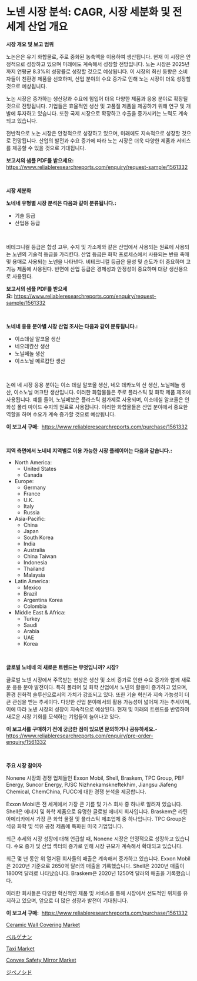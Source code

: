 <p><h1>노넨 시장 분석: CAGR, 시장 세분화 및 전 세계 산업 개요</h1></p><p><strong>시장 개요 및 보고 범위</strong></p>
<p><p>노논은은 유기 화합물로, 주로 중화된 농축액을 이용하여 생산됩니다. 현재 이 시장은 안정적으로 성장하고 있으며 미래에도 계속해서 성장할 전망입니다. 노논 시장은 2025년까지 연평균 8.3%의 성장률로 성장할 것으로 예상됩니다. 이 시장의 최신 동향은 소비자들이 친환경 제품을 선호하며, 산업 분야의 수요 증가로 인해 노논 시장이 더욱 성장할 것으로 예상됩니다.</p><p>노논 시장은 증가하는 생산량과 수요에 힘입어 더욱 다양한 제품과 응용 분야로 확장될 것으로 전망됩니다. 기업들은 효율적인 생산 및 고품질 제품을 제공하기 위해 연구 및 개발에 투자하고 있습니다. 또한 국제 시장으로 확장하고 수출을 증가시키는 노력도 계속되고 있습니다.</p><p>전반적으로 노논 시장은 안정적으로 성장하고 있으며, 미래에도 지속적으로 성장할 것으로 전망됩니다. 산업의 발전과 수요 증가에 따라 노논 시장은 더욱 다양한 제품과 서비스를 제공할 수 있을 것으로 기대됩니다.</p></p>
<p><strong>보고서의 샘플 PDF를 받으세요:</strong> <a href="https://www.reliableresearchreports.com/enquiry/request-sample/1561332">https://www.reliableresearchreports.com/enquiry/request-sample/1561332</a></p>
<p>&nbsp;</p>
<p><strong>시장 세분화</strong></p>
<p><strong>노네네 유형별 시장 분석은 다음과 같이 분류됩니다.:</strong></p>
<p><ul><li>기술 등급</li><li>산업용 등급</li></ul></p>
<p>&nbsp;</p>
<p><p>비테크니컬 등급은 합성 고무, 수지 및 가소제와 같은 산업에서 사용되는 원료에 사용되는 노넨의 기술적 등급을 가리킨다. 산업 등급은 화학 프로세스에서 사용되는 반응 촉매 및 용매로 사용되는 노넨을 나타낸다. 비테크니컬 등급은 물성 및 순도가 더 중요하며 고기능 제품에 사용된다. 반면에 산업 등급은 경제성과 안정성이 중요하며 대량 생산용으로 사용된다.</p></p>
<p><strong>보고서의 샘플 PDF를 받으세요:</strong>&nbsp;<a href="https://www.reliableresearchreports.com/enquiry/request-sample/1561332">https://www.reliableresearchreports.com/enquiry/request-sample/1561332</a></p>
<p>&nbsp;</p>
<p><strong> 노네네 응용 분야별 시장 산업 조사는 다음과 같이 분류됩니다.:</strong></p>
<p><ul><li>이소데실 알코올 생산</li><li>네오데칸산 생산</li><li>노닐페놀 생산</li><li>이소노닐 메르캅탄 생산</li></ul></p>
<p>&nbsp;</p>
<p><p>논에 네 시장 응용 분야는 이소 데실 알코올 생산, 네오 데카노익 산 생산, 노닐페놀 생산, 이소노닐 머크탄 생산입니다. 이러한 화합물들은 주로 플라스틱 및 화학 제품 제조에 사용됩니다. 예를 들어, 노닐페놨은 플라스틱 첨가제로 사용되며, 이소데실 알코올은 인화성 폴리 마이드 수지의 원료로 사용됩니다. 이러한 화합물들은 산업 분야에서 중요한 역할을 하며 수요가 계속 증가할 것으로 예상됩니다.</p></p>
<p><strong>이 보고서 구매:</strong>&nbsp; <a href="https://www.reliableresearchreports.com/purchase/1561332">https://www.reliableresearchreports.com/purchase/1561332</a></p>
<p>&nbsp;</p>
<p><strong>지역 측면에서 노네네 지역별로 이용 가능한 시장 플레이어는 다음과 같습니다.:</strong></p>
<p><ul>
    <li>
        North America:
        <ul>
            <li>United States</li>
            <li>Canada</li>
        </ul>
    </li>
    <li>
        Europe:
        <ul>
            <li>Germany</li>
            <li>France</li>
            <li>U.K.</li>
            <li>Italy</li>
            <li>Russia</li>
        </ul>
    </li>
    <li>
        Asia-Pacific:
        <ul>
            <li>China</li>
            <li>Japan</li>
            <li>South Korea</li>
            <li>India</li>
            <li>Australia</li>
            <li>China Taiwan</li>
            <li>Indonesia</li>
            <li>Thailand</li>
            <li>Malaysia</li>
        </ul>
    </li>
    <li>
        Latin America:
        <ul>
            <li>Mexico</li>
            <li>Brazil</li>
            <li>Argentina Korea</li>
            <li>Colombia</li>
        </ul>
    </li>
    <li>
        Middle East & Africa:
        <ul>
            <li>Turkey</li>
            <li>Saudi</li>
            <li>Arabia</li>
            <li>UAE</li>
            <li>Korea</li>
        </ul>
    </li>
    </ul></p>
<p>&nbsp;</p>
<p><strong>글로벌 노네네 의 새로운 트렌드는 무엇입니까? 시장?</strong></p>
<p><p>글로벌 노넨 시장에서 주목받는 현상은 생산 및 소비 증가로 인한 수요 증가와 함께 새로운 응용 분야 발전이다. 특히 폴리머 및 화학 산업에서 노넨의 활용이 증가하고 있으며, 환경 친화적 솔루션으로서의 가치가 강조되고 있다. 또한 기술 혁신과 지속 가능성이 더 큰 관심을 받는 추세이다. 다양한 산업 분야에서의 활용 가능성이 넓어져 가는 추세이며, 이에 따라 노넨 시장의 성장이 지속적으로 예상된다. 현재 및 미래의 트렌드를 반영하여 새로운 시장 기회를 모색하는 기업들이 늘어나고 있다.</p></p>
<p><strong>이 보고서를 구매하기 전에 궁금한 점이 있으면 문의하거나 공유하세요.</strong>- <a href="https://www.reliableresearchreports.com/enquiry/pre-order-enquiry/1561332">https://www.reliableresearchreports.com/enquiry/pre-order-enquiry/1561332</a></p>
<p>&nbsp;</p>
<p><strong>주요 시장 참여자</strong></p>
<p><p>Nonene 시장의 경쟁 업체들인 Exxon Mobil, Shell, Braskem, TPC Group, PBF Energy, Suncor Energy, PJSC Nizhnekamskneftekhim, Jiangsu Jiafeng Chemical, ChemChina, FUCC에 대한 경쟁 분석을 제공합니다.</p><p>Exxon Mobil은 전 세계에서 가장 큰 기름 및 가스 회사 중 하나로 알려져 있습니다. Shell은 에너지 및 화학 제품으로 유명한 글로벌 에너지 회사입니다. Braskem은 라틴 아메리카에서 가장 큰 화학 물질 및 플라스틱 제조업체 중 하나입니다. TPC Group은 석유 화학 및 석유 공정 제품에 특화된 미국 기업입니다.</p><p>최근 추세와 시장 성장에 대해 언급할 때, Nonene 시장은 안정적으로 성장하고 있습니다. 수요 증가 및 산업 섹터의 증가로 인해 시장 규모가 계속해서 확대되고 있습니다.</p><p>최근 몇 년 동안 위 열거된 회사들의 매출은 계속해서 증가하고 있습니다. Exxon Mobil은 2020년 기준으로 2650억 달러의 매출을 기록했습니다. Shell은 2020년 매출이 1800억 달러로 나타났습니다. Braskem은 2020년 1250억 달러의 매출을 기록했습니다.</p><p>이러한 회사들은 다양한 혁신적인 제품 및 서비스를 통해 시장에서 선도적인 위치를 유지하고 있으며, 앞으로 더 많은 성장과 발전이 기대됩니다.</p></p>
<p><strong>이 보고서 구매:</strong>&nbsp;&nbsp;<a href="https://www.reliableresearchreports.com/purchase/1561332">https://www.reliableresearchreports.com/purchase/1561332</a></p>
<p><p><a href="https://github.com/vimar16th/Market-Research-Report-List-3/blob/main/ceramic-wall-covering-market.md">Ceramic Wall Covering Market</a></p><p><a href="https://github.com/zjkmgcs938405/Market-Research-Report-List-1/blob/main/35708216756.md">ベルゲナン</a></p><p><a href="https://issuu.com/reportprime-2/docs/taxi-market-size-2030.pptx">Taxi Market</a></p><p><a href="https://github.com/luckyshygirl/Market-Research-Report-List-3/blob/main/convex-safety-mirror-market.md">Convex Safety Mirror Market</a></p><p><a href="https://github.com/schmahlson/Market-Research-Report-List-1/blob/main/20213126759.md">ジペノシド</a></p></p>

